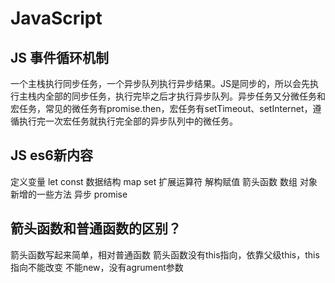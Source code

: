 # JavaScript
## JS 事件循环机制
一个主栈执行同步任务，一个异步队列执行异步结果。JS是同步的，所以会先执行主栈内全部的同步任务，执行完毕之后才执行异步队列。异步任务又分微任务和宏任务，常见的微任务有promise.then，宏任务有setTimeout、setInternet，遵循执行完一次宏任务就执行完全部的异步队列中的微任务。
## JS es6新内容
定义变量 let const
数据结构 map set
扩展运算符 解构赋值
箭头函数
数组 对象新增的一些方法
异步 promise
## 箭头函数和普通函数的区别？
箭头函数写起来简单，相对普通函数
箭头函数没有this指向，依靠父级this，this指向不能改变
不能new，没有agrument参数
## 
